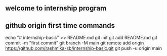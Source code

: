 ## welcome to internship program

## github origin first time commands

echo "# internship-basic" >> README.md
git init
git add README.md
git commit -m "first commit"
git branch -M main
git remote add origin https://github.com/rashmika-sb/internship-basic.git
git push -u origin main
